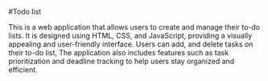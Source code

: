 #Todo list
<p>This is a web application that allows users to create and manage their to-do lists. It is designed using HTML, CSS, and JavaScript, providing a visually appealing and user-friendly interface. Users can add, and delete tasks on their to-do list,  The application also includes features such as task prioritization and deadline tracking to help users stay organized and efficient.
<p>

